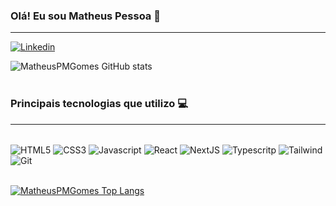 
### Olá! Eu sou Matheus Pessoa 🤙
<hr>

[![Linkedin](https://img.shields.io/badge/LinkedIn-0077B5?style=for-the-badge&logo=linkedin&logoColor=white)](https://www.linkedin.com/in/matheus-pessoa-de-melo-gomes-44554a205/)


![MatheusPMGomes GitHub stats](https://github-readme-stats.vercel.app/api?username=MatheusPMGomes&show_icons=true&)<br><br>

### Principais tecnologias que utilizo 💻
<hr>
<div style="display: inline_block"><br/>
    <img align="center" alt="HTML5" src="https://img.shields.io/badge/HTML5-E34F26?style=for-the-badge&logo=html5&logoColor=white"/>
    <img align="center" alt="CSS3" src="https://img.shields.io/badge/CSS3-1572B6?style=for-the-badge&logo=css3&logoColor=white"/>
    <img align="center" alt="Javascript" src="https://img.shields.io/badge/JavaScript-F7DF1E?style=for-the-badge&logo=javascript&logoColor=black"/>
    <img align="center" alt="React" src="https://img.shields.io/badge/JavaScript-F7DF1E?style=for-the-badge&logo=javascript&logoColor=black](https://img.shields.io/badge/react-%2320232a.svg?style=for-the-badge&logo=react&logoColor=%2361DAFB"/>
    <img align="center" alt="NextJS" src="https://img.shields.io/badge/JavaScript-F7DF1E?style=for-the-badge&logo=javascript&logoColor=black"/>
    <img align="center" alt="Typescritp" src="https://img.shields.io/badge/JavaScript-F7DF1E?style=for-the-badge&logo=javascript&logoColor=black"/>
    <img align="center" alt="Tailwind" src="https://img.shields.io/badge/JavaScript-F7DF1E?style=for-the-badge&logo=javascript&logoColor=black"/>
    <img align="center" alt="Git" src="https://img.shields.io/badge/GIT-E44C30?style=for-the-badge&logo=git&logoColor=white"/>    
</div><br>


[![MatheusPMGomes Top Langs](https://github-readme-stats.vercel.app/api/top-langs/?username=MatheusPMGomes&)](https://github.com/anuraghazra/github-readme-stats)
